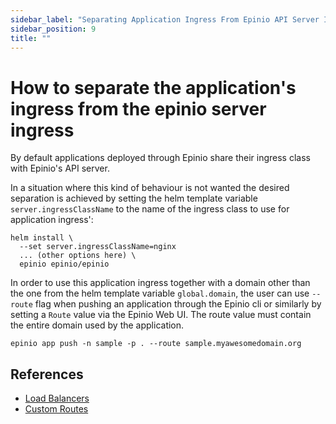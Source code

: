 ```yaml
---
sidebar_label: "Separating Application Ingress From Epinio API Server Ingress"
sidebar_position: 9
title: ""
---
```


<head>
  <link rel="canonical" href="https://docs.epinio.io/howtos/other/separate_workload_ingress"/>
</head>

# How to separate the application's ingress from the epinio server ingress

By default applications deployed through Epinio share their ingress class with Epinio's API server.

In a situation where this kind of behaviour is not wanted the desired separation is achieved by
setting the helm template variable `server.ingressClassName` to the name of the ingress class to use
for application ingress':

```
helm install \
  --set server.ingressClassName=nginx
  ... (other options here) \
  epinio epinio/epinio
```

In order to use this application ingress together with a domain other than the one from the helm
template variable `global.domain`, the user can use `--route` flag when pushing an application
through the Epinio cli or similarly by setting a `Route` value via the Epinio Web UI.
The route value must contain the entire domain used by the application.

```
epinio app push -n sample -p . --route sample.myawesomedomain.org
```

## References
  - [Load Balancers](../../references/customization/lb.md)
  - [Custom Routes](../customization/custom_routes.md)
